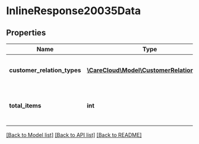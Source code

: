 # InlineResponse20035Data

## Properties
Name | Type | Description | Notes
------------ | ------------- | ------------- | -------------
**customer_relation_types** | [**\CareCloud\Model\CustomerRelationType[]**](CustomerRelationType.md) | List of the customer relation types | [optional] 
**total_items** | **int** | Count of all found customer relation types | [optional] 

[[Back to Model list]](../../README.md#documentation-for-models) [[Back to API list]](../../README.md#documentation-for-api-endpoints) [[Back to README]](../../README.md)

